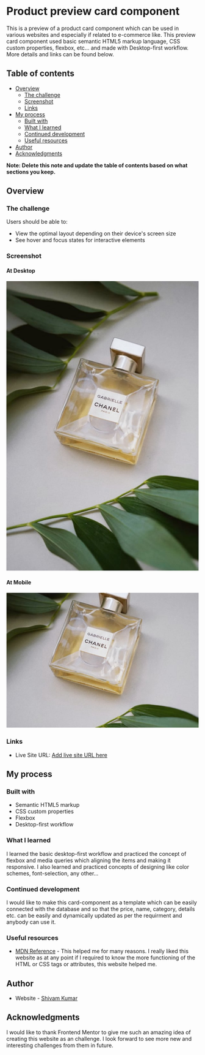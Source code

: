 # Product preview card component

This is a preview of a product card component which can be used in various websites and especially if related to e-commerce like. This preview card component used basic semantic HTML5 markup language, CSS custom properties, flexbox, etc... and made with Desktop-first workflow. More details and links can be found below.

## Table of contents

- [Overview](#overview)
  - [The challenge](#the-challenge)
  - [Screenshot](#screenshot)
  - [Links](#links)
- [My process](#my-process)
  - [Built with](#built-with)
  - [What I learned](#what-i-learned)
  - [Continued development](#continued-development)
  - [Useful resources](#useful-resources)
- [Author](#author)
- [Acknowledgments](#acknowledgments)

**Note: Delete this note and update the table of contents based on what sections you keep.**

## Overview

### The challenge

Users should be able to:

- View the optimal layout depending on their device's screen size
- See hover and focus states for interactive elements

### Screenshot
#### At Desktop
![](./images/image-product-desktop.jpg)
#### At Mobile
![](./images/image-product-mobile.jpg)
### Links

- Live Site URL: [Add live site URL here](https://itsme-shivamkumar.github.io/Product-preview-card-Perfume-/)

## My process

### Built with

- Semantic HTML5 markup
- CSS custom properties
- Flexbox
- Desktop-first workflow

### What I learned

I learned the basic desktop-first workflow and practiced the concept of flexbox and media queries which aligning the items and making it responsive. I also learned and practiced concepts of designing like color schemes, font-selection, any other...

### Continued development

I would like to make this card-component as a template which can be easily connected with the database and so that the price, name, category, details etc. can be easily and dynamically updated as per the requirment and anybody can use it.

### Useful resources

- [MDN Reference](https://developer.mozilla.org/en-US/docs/Web/CSS/Reference) - This helped me for many reasons. I really liked this website as at any point if I required to know the more functioning of the HTML or CSS tags or attributes, this website helped me.

## Author

- Website - [Shivam Kumar](#)

## Acknowledgments

I would like to thank Frontend Mentor to give me such an amazing idea of creating this website as an challenge. I look forward to see more new and interesting challenges from them in future.
